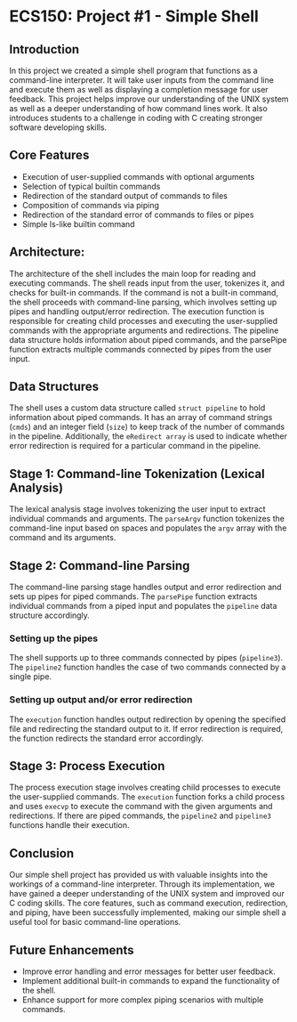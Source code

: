 # ECS150: Project #1 - Simple Shell

## Introduction
In this project we created a simple shell program that functions as a command-line interpreter. It will take user inputs from the command line and execute them as well as displaying a completion message for user feedback. This project helps improve our understanding of the UNIX system as well as a deeper understanding of how command lines work. It also introduces students to a challenge in coding with C creating stronger software developing skills.


## Core Features
- Execution of user-supplied commands with optional arguments
- Selection of typical builtin commands
- Redirection of the standard output of commands to files
- Composition of commands via piping
- Redirection of the standard error of commands to files or pipes
- Simple ls-like builtin command
  
## Architecture: 
The architecture of the shell includes the main loop for reading and executing commands. The shell reads input from the user, tokenizes it, and checks for built-in commands. If the command is not a built-in command, the shell proceeds with command-line parsing, which involves setting up pipes and handling output/error redirection. The execution function is responsible for creating child processes and executing the user-supplied commands with the appropriate arguments and redirections. The pipeline data structure holds information about piped commands, and the parsePipe function extracts multiple commands connected by pipes from the user input.

## Data Structures

The shell uses a custom data structure called `struct pipeline` to hold information about piped commands. It has an array of command strings (`cmds`) and an integer field (`size`) to keep track of the number of commands in the pipeline. Additionally, the `eRedirect array` is used to indicate whether error redirection is required for a particular command in the pipeline.

## Stage 1: Command-line Tokenization (Lexical Analysis)

The lexical analysis stage involves tokenizing the user input to extract individual commands and arguments. The `parseArgv` function tokenizes the command-line input based on spaces and populates the `argv` array with the command and its arguments.

## Stage 2: Command-line Parsing
The command-line parsing stage handles output and error redirection and sets up pipes for piped commands. The `parsePipe` function extracts individual commands from a piped input and populates the `pipeline` data structure accordingly.

### Setting up the pipes

The shell supports up to three commands connected by pipes (`pipeline3`). The `pipeline2` function handles the case of two commands connected by a single pipe.

### Setting up output and/or error redirection

The `execution` function handles output redirection by opening the specified file and redirecting the standard output to it. If error redirection is required, the function redirects the standard error accordingly.

## Stage 3: Process Execution

The process execution stage involves creating child processes to execute the user-supplied commands. The `execution` function forks a child process and uses `execvp` to execute the command with the given arguments and redirections. If there are piped commands, the `pipeline2` and `pipeline3` functions handle their execution.

## Conclusion

Our simple shell project has provided us with valuable insights into the workings of a command-line interpreter. Through its implementation, we have gained a deeper understanding of the UNIX system and improved our C coding skills. The core features, such as command execution, redirection, and piping, have been successfully implemented, making our simple shell a useful tool for basic command-line operations.

## Future Enhancements
- Improve error handling and error messages for better user feedback.
- Implement additional built-in commands to expand the functionality of the shell.
- Enhance support for more complex piping scenarios with multiple commands.